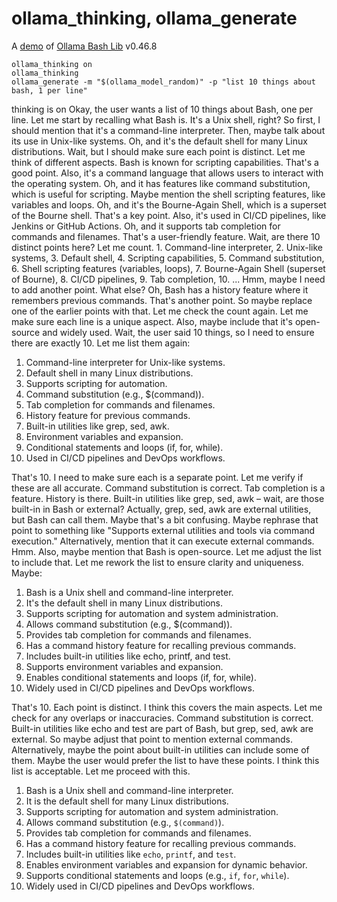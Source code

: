 # ollama_thinking, ollama_generate

A [demo](../README.md#demos) of [Ollama Bash Lib](https://github.com/attogram/ollama-bash-lib) v0.46.8

```
ollama_thinking on
ollama_thinking
ollama_generate -m "$(ollama_model_random)" -p "list 10 things about bash, 1 per line"
```

thinking is on
<think>
Okay, the user wants a list of 10 things about Bash, one per line. Let me start by recalling what Bash is. It's a Unix shell, right? So first, I should mention that it's a command-line interpreter. Then, maybe talk about its use in Unix-like systems. Oh, and it's the default shell for many Linux distributions. Wait, but I should make sure each point is distinct. Let me think of different aspects. Bash is known for scripting capabilities. That's a good point. Also, it's a command language that allows users to interact with the operating system. Oh, and it has features like command substitution, which is useful for scripting. Maybe mention the shell scripting features, like variables and loops. Oh, and it's the Bourne-Again Shell, which is a superset of the Bourne shell. That's a key point. Also, it's used in CI/CD pipelines, like Jenkins or GitHub Actions. Oh, and it supports tab completion for commands and filenames. That's a user-friendly feature. Wait, are there 10 distinct points here? Let me count. 1. Command-line interpreter, 2. Unix-like systems, 3. Default shell, 4. Scripting capabilities, 5. Command substitution, 6. Shell scripting features (variables, loops), 7. Bourne-Again Shell (superset of Bourne), 8. CI/CD pipelines, 9. Tab completion, 10. ... Hmm, maybe I need to add another point. What else? Oh, Bash has a history feature where it remembers previous commands. That's another point. So maybe replace one of the earlier points with that. Let me check the count again. Let me make sure each line is a unique aspect. Also, maybe include that it's open-source and widely used. Wait, the user said 10 things, so I need to ensure there are exactly 10. Let me list them again:

1. Command-line interpreter for Unix-like systems.
2. Default shell in many Linux distributions.
3. Supports scripting for automation.
4. Command substitution (e.g., $(command)).
5. Tab completion for commands and filenames.
6. History feature for previous commands.
7. Built-in utilities like grep, sed, awk.
8. Environment variables and expansion.
9. Conditional statements and loops (if, for, while).
10. Used in CI/CD pipelines and DevOps workflows.

That's 10. I need to make sure each is a separate point. Let me verify if these are all accurate. Command substitution is correct. Tab completion is a feature. History is there. Built-in utilities like grep, sed, awk – wait, are those built-in in Bash or external? Actually, grep, sed, awk are external utilities, but Bash can call them. Maybe that's a bit confusing. Maybe rephrase that point to something like "Supports external utilities and tools via command execution." Alternatively, mention that it can execute external commands. Hmm. Also, maybe mention that Bash is open-source. Let me adjust the list to include that. Let me rework the list to ensure clarity and uniqueness. Maybe:

1. Bash is a Unix shell and command-line interpreter.
2. It's the default shell in many Linux distributions.
3. Supports scripting for automation and system administration.
4. Allows command substitution (e.g., $(command)).
5. Provides tab completion for commands and filenames.
6. Has a command history feature for recalling previous commands.
7. Includes built-in utilities like echo, printf, and test.
8. Supports environment variables and expansion.
9. Enables conditional statements and loops (if, for, while).
10. Widely used in CI/CD pipelines and DevOps workflows.

That's 10. Each point is distinct. I think this covers the main aspects. Let me check for any overlaps or inaccuracies. Command substitution is correct. Built-in utilities like echo and test are part of Bash, but grep, sed, awk are external. So maybe adjust that point to mention external commands. Alternatively, maybe the point about built-in utilities can include some of them. Maybe the user would prefer the list to have these points. I think this list is acceptable. Let me proceed with this.
</think>

1. Bash is a Unix shell and command-line interpreter.  
2. It is the default shell for many Linux distributions.  
3. Supports scripting for automation and system administration.  
4. Allows command substitution (e.g., `$(command)`).  
5. Provides tab completion for commands and filenames.  
6. Has a command history feature for recalling previous commands.  
7. Includes built-in utilities like `echo`, `printf`, and `test`.  
8. Enables environment variables and expansion for dynamic behavior.  
9. Supports conditional statements and loops (e.g., `if`, `for`, `while`).  
10. Widely used in CI/CD pipelines and DevOps workflows.
